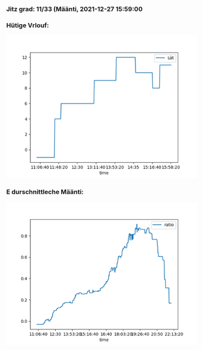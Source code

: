 ### Jitz grad: 11/33 (Määnti, 2021-12-27 15:59:00

### Hütige Vrlouf:
![Graph](Today.png)

### E durschnittleche Määnti:
![Graph](Määnti.png)